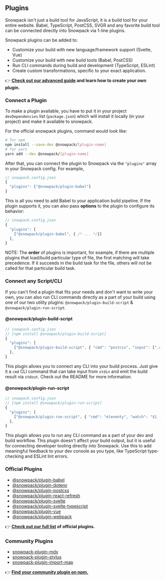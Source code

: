 ## Plugins

Snowpack isn't just a build tool for JavaScript, it is a build tool for your entire website. Babel, TypeScript, PostCSS, SVGR and any favorite build tool can be connected directly into Snowpack via 1-line plugins.

Snowpack plugins can be added to:

- Customize your build with new language/framework support (Svelte, Vue)
- Customize your build with new build tools (Babel, PostCSS)
- Run CLI commands during build and development (TypeScript, ESLint)
- Create custom transformations, specific to your exact application.

👉 **[Check out our advanced guide](/plugins) and learn how to create your own plugin.**

### Connect a Plugin

To make a plugin available, you have to put it in your project `devDependencies` list (`package.json`) which will install it locally (in your project) and make it available to snowpack.

For the official snowpack plugins, command would look like:

```bash
# for npm
npm install --save-dev @snowpack/[plugin-name]
# for yarn
yarn add --dev @snowpack/[plugin-name]
```

After that, you can connect the plugin to Snowpack via the `"plugins"` array in your Snowpack config. For example,

```js
// snowpack.config.json
{
  "plugins": ["@snowpack/plugin-babel"]
}
```

This is all you need to add Babel to your application build pipeline. If the plugin supports it, you can also pass **options** to the plugin to configure its behavior:

```js
// snowpack.config.json
{
  "plugins": [
    ["@snowpack/plugin-babel", { /* ... */}]
  ],
}
```

NOTE: The **order** of plugins is important, for example, if there are multiple plugins that load/build particular type of file, the first matching will take precedence. If it succeeds in the build task for the file, others will not be called for that particular build task.

### Connect any Script/CLI

If you can't find a plugin that fits your needs and don't want to write your own, you can also run CLI commands directly as a part of your build using one of our two utility plugins: `@snowpack/plugin-build-script` & `@snowpack/plugin-run-script`.

#### @snowpack/plugin-build-script

```js
// snowpack.config.json
// [npm install @snowpack/plugin-build-script]
{
  "plugins": [
    ["@snowpack/plugin-build-script", { "cmd": "postcss", "input": [".css"], "output": [".css"]}]
  ],
}
```

This plugin allows you to connect any CLI into your build process. Just give it a `cmd` CLI command that can take input from `stdin` and emit the build result via `stdout`. Check out the README for more information.

#### @snowpack/plugin-run-script

```js
// snowpack.config.json
// [npm install @snowpack/plugin-run-script]
{
  "plugins": [
    ["@snowpack/plugin-run-script", { "cmd": "eleventy", "watch": "$1 --watch" }]
  ],
}
```

This plugin allows you to run any CLI command as a part of your dev and build workflow. This plugin doesn't affect your build output, but it is useful for connecting developer tooling directly into Snowpack. Use this to add meaningful feedback to your dev console as you type, like TypeScript type-checking and ESLint lint errors.

### Official Plugins

- [@snowpack/plugin-babel](https://github.com/snowpackjs/snowpack/tree/master/plugins/plugin-babel)
- [@snowpack/plugin-dotenv](https://github.com/snowpackjs/snowpack/tree/master/plugins/plugin-dotenv)
- [@snowpack/plugin-postcss](https://github.com/snowpackjs/snowpack/tree/master/plugins/plugin-postcss)
- [@snowpack/plugin-react-refresh](https://github.com/snowpackjs/snowpack/tree/master/plugins/plugin-react-refresh)
- [@snowpack/plugin-svelte](https://github.com/snowpackjs/snowpack/tree/master/plugins/plugin-svelte)
- [@snowpack/plugin-svelte-typescript](https://github.com/snowpackjs/snowpack/tree/master/plugins/plugin-svelte-typescript)
- [@snowpack/plugin-vue](https://github.com/snowpackjs/snowpack/tree/master/plugins/plugin-vue)
- [@snowpack/plugin-webpack](https://github.com/snowpackjs/snowpack/tree/master/plugins/plugin-webpack)

👉 **[Check out our full list](/plugins) of official plugins.**

### Community Plugins

- [snowpack-plugin-mdx](https://www.npmjs.com/package/snowpack-plugin-mdx)
- [snowpack-plugin-stylus](https://www.npmjs.com/package/snowpack-plugin-stylus)
- [snowpack-plugin-import-map](https://github.com/zhoukekestar/snowpack-plugin-import-map)

👉 **[Find your community plugin on npm.](https://www.npmjs.com/search?q=keywords:snowpack%20plugin)**
